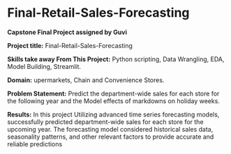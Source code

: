 # Final-Retail-Sales-Forecasting

**Capstone Final Project assigned by Guvi**

**Project title:** Final-Retail-Sales-Forecasting

**Skills take away From This Project:** Python scripting, Data Wrangling, EDA, Model Building, Streamlit.

**Domain:** upermarkets, Chain and Convenience Stores.

**Problem Statement:** Predict the department-wide sales for each store for the following year and the Model effects of markdowns on holiday weeks.

**Results:** In this project Utilizing advanced time series forecasting models, successfully predicted department-wide sales for each store for the upcoming year. The forecasting model considered historical sales data, seasonality patterns, and other relevant factors to provide accurate and reliable predictions
